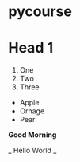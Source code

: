 # pycourse

# Head 1

1. One
2. Two
3. Three

* Apple
* Ornage
* Pear

**Good Morning**

_ Hello World _
